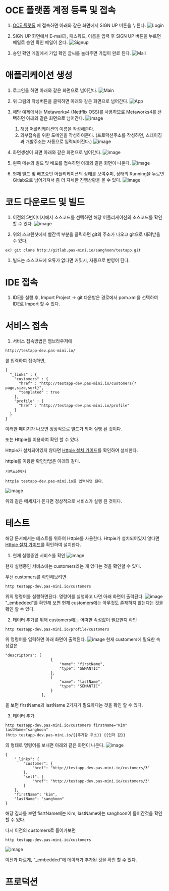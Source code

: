 # OCE 플랫폼 계정 등록 및 접속
1. [OCE 플랫폼](https://cloud.pas-mini.io/) 에 접속하면 아래와 같은 화면에서 SIGN UP 버튼을 누른다.
![Login](https://user-images.githubusercontent.com/16382067/34975851-21bbbe26-fad7-11e7-80e4-580c726d9e51.png)

1. SIGN UP 화면에서 E-mail과, 패스워드, 이름을 입력 후 SIGN UP 버튼을 누르면 메일로 승인 확인 메일이 온다.
![Signup](https://user-images.githubusercontent.com/16382067/34975938-7aa64704-fad7-11e7-8a33-954bc72bbf4a.png)

1. 승인 확인 메일에서 가입 확인 글씨를 눌러주면 가입이 완료 된다.
![Mail](https://user-images.githubusercontent.com/16382067/34976111-54163ff8-fad8-11e7-8d6b-079b678a6719.png)

# 애플리케이션 생성
1. 로그인을 하면 아래와 같은 화면으로 넘어간다.
![Main](https://user-images.githubusercontent.com/16382067/34978941-3bdb8c4e-fae3-11e7-8c29-117a9d77dc20.png)

1. 위 그림의 작성버튼을 클릭하면 아래와 같은 화면으로 넘어간다.
![App](https://user-images.githubusercontent.com/16382067/34979768-ace15854-fae5-11e7-9d59-4be0fc2e061d.png)

1. 해당 예제에서는 Metaworks4 (Netfflix OSS)를 사용하므로 Metaworks4를 선택하면 아래와 같은 화면으로 넘어간다.
![image](https://user-images.githubusercontent.com/16382067/34980801-f44587e4-fae8-11e7-86c6-8727351f719b.png)
    1) 해당 어플리케이션의 이름을 작성해준다. 
    2) 외부접속을 위한 도메인을 작성하여준다. 
     (프로덕션주소를 작성하면, 스테이징과 개발주소는 자동으로 입력되어진다.)
    ![image](https://user-images.githubusercontent.com/16382067/34980956-670cc33c-fae9-11e7-9798-b56bf4257ee9.png)

1. 화면생성이 되면 아래와 같은 화면으로 넘어간다.
![image](https://user-images.githubusercontent.com/16382067/34981296-6f23eedc-faea-11e7-8c31-ae8ea9290a51.png)

1. 왼쪽 메뉴의 빌드 및 배포를 접속하면 아래와 같은 화면이 나온다.
![image](https://user-images.githubusercontent.com/16382067/34981374-ac8662a0-faea-11e7-96b4-54d0f4c76955.png)

1. 현재 빌드 및 배포중인 어플리케이션의 상태를 보여주며, 상태의 Running을 누르면 Gitlab으로 넘어가져서 좀 더 자세한 진행상황을 볼 수 있다.
![image](https://user-images.githubusercontent.com/16382067/34981441-d8b98bd6-faea-11e7-991f-135a8449df84.png)

# 코드 다운로드 및 빌드
1. 이전의 5번이미지에서 소스코드를 선택하면 해당 어플리케이션의 소스코드를 확인 할 수 있다.
![image](https://user-images.githubusercontent.com/16382067/34981934-63195210-faec-11e7-8321-067bb80e22cc.png)

1. 위의 스크린샷에서 빨간색 부분을 클릭하면 git의 주소가 나오고 git으로 내려받을 수 있다.
```
ex) git clone http://gitlab.pas-mini.io/sanghoon/testapp.git
```

1. 빌드는 소스코드에 오류가 없다면 커밋시, 자동으로 반영이 된다.

# IDE 접속
1. IDE를 실행 후, Import Project -> git 다운받은 경로에서 pom.xml을 선택하여 IDE로 Import 할 수 있다.

# 서비스 접속
1. 서비스 접속방법은 웹브라우저에
```
http://testapp-dev.pas-mini.io/
```
를 입력하여 접속하면,
```
{
  "_links" : {
    "customers" : {
      "href" : "http://testapp-dev.pas-mini.io/customers{?page,size,sort}",
      "templated" : true
    },
    "profile" : {
      "href" : "http://testapp-dev.pas-mini.io/profile"
    }
  }
}
```
이러한 페이지가 나오면 정상적으로 빌드가 되어 실행 된 것이다.

또는 Httpie를 이용하여 확인 할 수 있다.

Httpie가 설치되어있지 않다면 [Httpie 설치 가이드](https://github.com/TheOpenCloudEngine/uEngine-cloud/wiki/Httpie-%EC%84%A4%EC%B9%98)를 확인하여 설치한다.

httpie를 이용한 확인방법은 아래와 같다.

```
커맨드창에서

httpie testapp-dev.pas-mini.io를 입력하면 된다.
```
![image](https://user-images.githubusercontent.com/16382067/35023129-a9d1288c-fb7c-11e7-9030-f9ec22a04592.png)

위와 같은 메세지가 뜬다면 정상적으로 서비스가 실행 된 것이다.

# 테스트

해당 문서에서는 테스트를 위하여 Httpie를 사용한다.
Httpie가 설치되어있지 않다면 [Httpie 설치 가이드](https://github.com/TheOpenCloudEngine/uEngine-cloud/wiki/Httpie-%EC%84%A4%EC%B9%98)를 확인하여 설치한다.

1. 현재 실행중인 서비스를 확인
![image](https://user-images.githubusercontent.com/16382067/35023129-a9d1288c-fb7c-11e7-9030-f9ec22a04592.png)

현재 실행중인 서비스에는 customers라는 게 있다는 것을 확인할 수 있다.

우선 customers를 확인해보려면

```
http testapp-dev.pas-mini.io/customers
```
위의 명령어를 실행하면된다. 명령어를 실행하고 나면 아래 화면이 출력된다.
![image](https://user-images.githubusercontent.com/16382067/35025189-4a35c8c8-fb87-11e7-9114-a28376e29536.png)
"_embedded"를 확인해 보면 현재 customers에는 아무것도 존재하지 않는다는 것을 확인 할 수 있다.

2. 데이터 추가를 위해 customers에는 어떠한 속성값이 필요한지 확인
```
http testapp-dev.pas-mini.io/profile/customers
```
위 명령어를 입력하면 아래 화면이 출력된다.
![image](https://user-images.githubusercontent.com/16382067/35025239-b24c3e24-fb87-11e7-9de4-acc77ca1df95.png)
현재 customers에 필요한 속성값은 
```
"descriptors": [
                    {
                        "name": "firstName",
                        "type": "SEMANTIC"
                    },
                    {
                        "name": "lastName",
                        "type": "SEMANTIC"
                    }
                ],
```
을 보면 firstName과 lastName 2가지가 필요하다는 것을 확인 할 수 있다.

3. 데이터 추가
```
http testapp-dev.pas-mini.io/customers firstName="Kim" lastName="sanghoon"
(http testapp-dev.pas-mini.io/{{추가할 주소}} {{인자 값}}
```
의 형태로 명령어를 보내면 아래와 같은 화면이 나온다.
![image](https://user-images.githubusercontent.com/16382067/35025455-f9101c62-fb88-11e7-8a38-caedd4dbd88d.png)

```
{
    "_links": {
        "customer": {
            "href": "http://testapp-dev.pas-mini.io/customers/3"
        },
        "self": {
            "href": "http://testapp-dev.pas-mini.io/customers/3"
        }
    },
    "firstName": "kim",
    "lastName": "sanghoon"
}
```
해당 결과를 보면 fisrtName에는 Kim, lastName에는 sanghoon이 들어간것을 확인 할 수 있다.

다시 이전의 customers로 들어가보면
```
http testapp-dev.pas-mini.io/customers
```
![image](https://user-images.githubusercontent.com/16382067/35025758-a853ca38-fb8a-11e7-90ee-918b8e9b347f.png)

이전과 다르게, "_embedded"에 데이터가 추가된 것을 확인 할 수 있다.

# 프로덕션